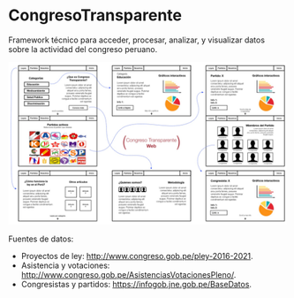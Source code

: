 # CongresoTransparente

Framework técnico para acceder, procesar, analizar, y visualizar datos sobre la actividad del congreso peruano.

![diseño web](/imgs/ct_web.png)

Fuentes de datos:
- Proyectos de ley: http://www.congreso.gob.pe/pley-2016-2021.
- Asistencia y votaciones: http://www.congreso.gob.pe/AsistenciasVotacionesPleno/.
- Congresistas y partidos: https://infogob.jne.gob.pe/BaseDatos.
